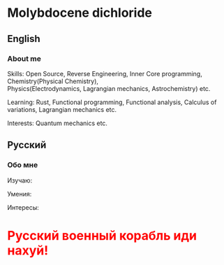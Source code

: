 # Molybdocene dichloride
## English
### About me

Skills: Open Source, Reverse&nbsp;Engineering, Inner&nbsp;Core programming, \
    Chemistry(Physical Chemistry), \
    Physics(Electrodynamics, Lagrangian mechanics, Astrochemistry) etc.

Learning: Rust, Functional programming, Functional analysis, Calculus of variations, Lagrangian mechanics etc.

Interests: Quantum mechanics etc.

## Русский
### Обо мне

Изучаю:

Умения:

Интересы:

# <span style="color:red; font-weight: bold;">Русский военный корабль иди нахуй!</span>

